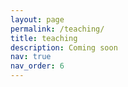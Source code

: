 ```yaml
---
layout: page
permalink: /teaching/
title: teaching
description: Coming soon
nav: true
nav_order: 6
---
```


